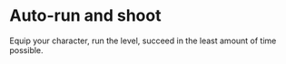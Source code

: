 # Auto-run and shoot

Equip your character, run the level, succeed in the least amount of time possible.
